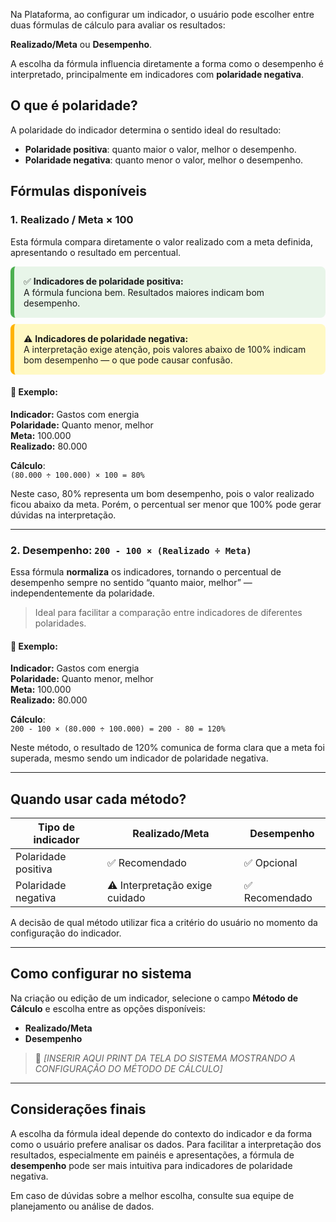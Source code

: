 Na Plataforma, ao configurar um indicador, o usuário pode escolher entre duas fórmulas de cálculo para avaliar os resultados:

**Realizado/Meta** ou **Desempenho**. 

A escolha da fórmula influencia diretamente a forma como o desempenho é interpretado, principalmente em indicadores com **polaridade negativa**.

## O que é polaridade?

A polaridade do indicador determina o sentido ideal do resultado:

- **Polaridade positiva**: quanto maior o valor, melhor o desempenho.
- **Polaridade negativa**: quanto menor o valor, melhor o desempenho.

## Fórmulas disponíveis

### 1. Realizado / Meta × 100

Esta fórmula compara diretamente o valor realizado com a meta definida, apresentando o resultado em percentual.

<!-- Indicadores de polaridade positiva -->
<div style="background-color:#E8F5E9; border-left:6px solid #4CAF50; padding:15px; border-radius:8px; margin:10px 0;">
  ✅ <strong>Indicadores de polaridade positiva:</strong><br>
  A fórmula funciona bem. Resultados maiores indicam bom desempenho.
</div>



<!-- Indicadores de polaridade negativa -->
<div style="background-color:#FFF9C4; border-left:6px solid #FFB300; padding:15px; border-radius:8px; margin:10px 0;">
  ⚠️ <strong>Indicadores de polaridade negativa:</strong><br>
  A interpretação exige atenção, pois valores abaixo de 100% indicam bom desempenho — o que pode causar confusão.
</div>


#### 📌 Exemplo:
**Indicador:** Gastos com energia  
**Polaridade:** Quanto menor, melhor  
**Meta:** 100.000  
**Realizado:** 80.000  

**Cálculo**:  
`(80.000 ÷ 100.000) × 100 = 80%`

Neste caso, 80% representa um bom desempenho, pois o valor realizado ficou abaixo da meta. Porém, o percentual ser menor que 100% pode gerar dúvidas na interpretação.

---

### 2. Desempenho: `200 - 100 × (Realizado ÷ Meta)`

Essa fórmula **normaliza** os indicadores, tornando o percentual de desempenho sempre no sentido “quanto maior, melhor” — independentemente da polaridade.

> Ideal para facilitar a comparação entre indicadores de diferentes polaridades.

#### 📌 Exemplo:
**Indicador:** Gastos com energia  
**Polaridade:** Quanto menor, melhor  
**Meta:** 100.000  
**Realizado:** 80.000  

**Cálculo**:  
`200 - 100 × (80.000 ÷ 100.000) = 200 - 80 = 120%`

Neste método, o resultado de 120% comunica de forma clara que a meta foi superada, mesmo sendo um indicador de polaridade negativa.

---

## Quando usar cada método?

| Tipo de indicador      | Realizado/Meta | Desempenho |
|------------------------|----------------|-------------|
| Polaridade positiva    | ✅ Recomendado  | ✅ Opcional  |
| Polaridade negativa    | ⚠️ Interpretação exige cuidado | ✅ Recomendado |

A decisão de qual método utilizar fica a critério do usuário no momento da configuração do indicador.

---

## Como configurar no sistema

Na criação ou edição de um indicador, selecione o campo **Método de Cálculo** e escolha entre as opções disponíveis:  
- **Realizado/Meta**
- **Desempenho**

> 🔽 *[INSERIR AQUI PRINT DA TELA DO SISTEMA MOSTRANDO A CONFIGURAÇÃO DO MÉTODO DE CÁLCULO]*

---

## Considerações finais

A escolha da fórmula ideal depende do contexto do indicador e da forma como o usuário prefere analisar os dados. Para facilitar a interpretação dos resultados, especialmente em painéis e apresentações, a fórmula de **desempenho** pode ser mais intuitiva para indicadores de polaridade negativa.

Em caso de dúvidas sobre a melhor escolha, consulte sua equipe de planejamento ou análise de dados.


